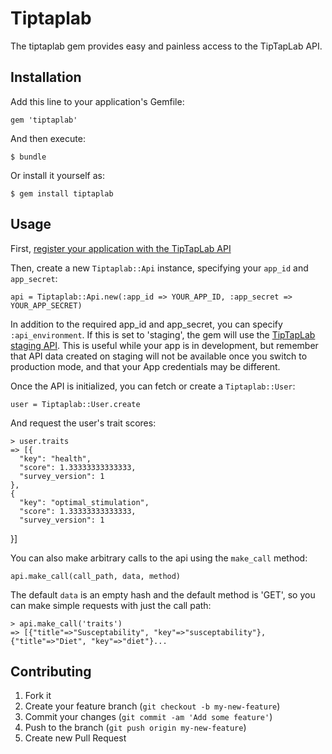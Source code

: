 # Tiptaplab

The tiptaplab gem provides easy and painless access to the TipTapLab API.

## Installation

Add this line to your application's Gemfile:

    gem 'tiptaplab'

And then execute:

    $ bundle

Or install it yourself as:

    $ gem install tiptaplab

## Usage

First, [register your application with the TipTapLab API][register]

Then, create a new `Tiptaplab::Api` instance, specifying your `app_id` and `app_secret`:

    api = Tiptaplab::Api.new(:app_id => YOUR_APP_ID, :app_secret => YOUR_APP_SECRET)

In addition to the required app_id and app_secret, you can specify `:api_environment`. If this is set to 'staging', the gem will use the [TipTapLab staging API][staging]. This is useful while your app is in development, but remember that API data created on staging will not be available once you switch to production mode, and that your App credentials may be different.

Once the API is initialized, you can fetch or create a `Tiptaplab::User`:

    user = Tiptaplab::User.create

And request the user's trait scores:

    > user.traits
    => [{
      "key": "health",
      "score": 1.33333333333333,
      "survey_version": 1
    },
    {
      "key": "optimal_stimulation",
      "score": 1.33333333333333,
      "survey_version": 1
   }]

You can also make arbitrary calls to the api using the `make_call` method:

    api.make_call(call_path, data, method)

The default `data` is an empty hash and the default method is 'GET', so you can make simple requests with just the call path:

    > api.make_call('traits')
    => [{"title"=>"Susceptability", "key"=>"susceptability"}, {"title"=>"Diet", "key"=>"diet"}...


[register]: https://api.tiptap.com/oauth/applications
[staging]: http://api.staging.tiptap.com

## Contributing

1. Fork it
2. Create your feature branch (`git checkout -b my-new-feature`)
3. Commit your changes (`git commit -am 'Add some feature'`)
4. Push to the branch (`git push origin my-new-feature`)
5. Create new Pull Request
